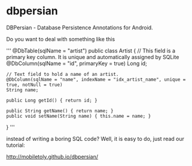dbpersian
=========

DBPersian - Database Persistence Annotations for Android.

Do you want to deal with something like this

'''
@DbTable(sqlName = "artist")
public class Artist
{
    // This field is a primary key column. It is unique and automatically assigned by SQLite
    @DbColumn(sqlName = "id", primaryKey = true)
    Long id;

    // Text field to hold a name of an artist.
    @DbColumn(sqlName = "name", indexName = "idx_artist_name", unique = true, notNull = true)
    String name;

    public Long getId() { return id; }

    public String getName() { return name; }
    public void setName(String name) { this.name = name; }
}
'''

instead of writing a boring SQL code? Well, it is easy to do, just read our tutorial:

http://mobiletoly.github.io/dbpersian/

